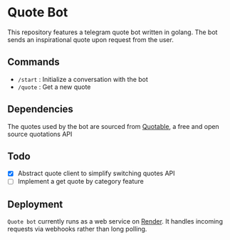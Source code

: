 # Quote Bot

This repository features a telegram quote bot written in golang. The bot sends an inspirational quote upon request from the user.

## Commands

- `/start` : Initialize a conversation with the bot
- `/quote` : Get a new quote

## Dependencies

The quotes used by the bot are sourced from [Quotable]("https://github.com/lukePeavey/quotable"), a free and open source quotations API

## Todo

- [x] Abstract quote client to simplify switching quotes API
- [ ] Implement a get quote by category feature

## Deployment

`Quote bot` currently runs as a web service on [Render]("https://render.com"). It handles incoming requests via webhooks rather than long polling.
